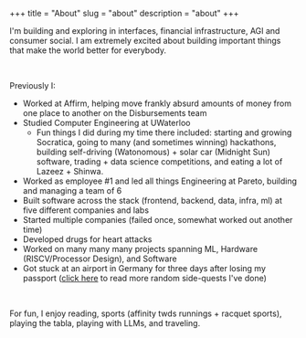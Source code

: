 +++
title = "About"
slug = "about"
description = "about"
+++

I'm building and exploring in interfaces, financial infrastructure, AGI and consumer social. I am extremely excited about building important things that make the world better for everybody. 

&nbsp;

Previously I:

- Worked at Affirm, helping move frankly absurd amounts of money from one place to another on the Disbursements team
- Studied Computer Engineering at UWaterloo
    - Fun things I did during my time there included: starting and growing Socratica, going to many (and sometimes winning) hackathons, building self-driving (Watonomous) + solar car (Midnight Sun) software, trading + data science competitions, and eating a lot of Lazeez + Shinwa. 
- Worked as employee #1 and led all things Engineering at Pareto, building and managing a team of 6
- Built software across the stack (frontend, backend, data, infra, ml) at five different companies and labs
- Started multiple companies (failed once, somewhat worked out another time)
- Developed drugs for heart attacks 
- Worked on many many many projects spanning ML, Hardware (RISCV/Processor Design), and Software
- Got stuck at an airport in Germany for three days after losing my passport ([click here](https://www.asharma.me/posts/random) to read more random side-quests I've done)

&nbsp;

For fun, I enjoy reading, sports (affinity twds runnings + racquet sports), playing the tabla, playing with LLMs, and traveling. 

&nbsp;
